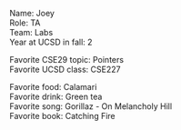 Name:  Joey  
Role:  TA  
Team:  Labs  
Year at UCSD in fall:  2

Favorite CSE29 topic:  Pointers  
Favorite UCSD class:  CSE227

Favorite food:  Calamari  
Favorite drink:  Green tea  
Favorite song:  Gorillaz - On Melancholy Hill  
Favorite book:  Catching Fire
